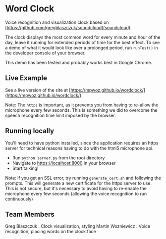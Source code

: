 # Word Clock

Voice recognition and visualization clock based on 
[https://github.com/gregblaszczuk/soundcloud](soundcloud).

The clock displays the most common word for every minute and hour of the day,
leave it running for extended periods of time for the best effect. To see 
a demo of what it would look like over a prolonged period, run `runTest()`
in the developer console of your browser.


This demo has been tested and probably works best in Google Chrome.


## Live Example

See a live version of the site at 
[https://mpwoz.github.io/wordclock/](https://mpwoz.github.io/wordclock/)


Note: The `https` is important, as it prevents you from having to re-allow
the microphone every few seconds. This is something we did to overcome the 
speech recognition time limit imposed by the browser. 


## Running locally

You'll need to have python installed, since the application requires an https server
for technical reasons having to do with the html5 microphone api.


* Run `python server.py` from the root directory
* Navigate to [https://localhost:8000](https://localhost:8000) in your browser
* Start talking!


Note: if you get an SSL error, try running `generate_cert.sh` and following the 
prompts. This will generate a new certificate for the https server to use. This 
is not secure, but it's necessary to avoid having to re-enable the microphone
every few seconds (allowing the voice recognition to run continuously)


## Team Members

Greg Blaszczuk : Clock visualization, styling
Martin Wozniewicz : Voice recognition, placing words on the clock face


